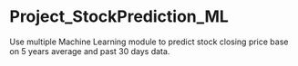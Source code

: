 # Project_StockPrediction_ML
Use multiple Machine Learning module to predict stock closing price base on 5 years average and past 30 days data.
